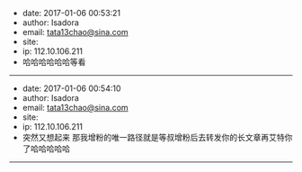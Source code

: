 - date: 2017-01-06 00:53:21
- author: Isadora
- email: tata13chao@sina.com
- site: 
- ip: 112.10.106.211
- 哈哈哈哈哈哈等看
- - - - - - - - - - - - - - - -
- date: 2017-01-06 00:54:10
- author: Isadora
- email: tata13chao@sina.com
- site: 
- ip: 112.10.106.211
- 突然又想起来 那我增粉的唯一路径就是等叔增粉后去转发你的长文章再艾特你了哈哈哈哈哈
- - - - - - - - - - - - - - - -

